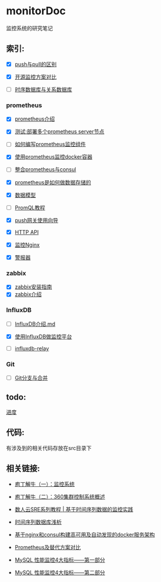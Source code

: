 # monitorDoc

监控系统的研究笔记

## 索引:

- [x] [push与pull的区别](push%E4%B8%8Epull%E7%9A%84%E5%8C%BA%E5%88%AB.md)

- [x] [开源监控方案对比](开源监控系统对比.md)

- [ ] [时序数据库与关系数据库](时序数据库与关系数据库.md)

### prometheus
- [x] [prometheus介绍](/prometheus/prometheus介绍.md)

- [x] [测试:部署多个prometheus server节点](/prometheus/%E6%B5%8B%E8%AF%95%3A%E9%83%A8%E7%BD%B2%E5%A4%9A%E4%B8%AAprometheus%20server%E8%8A%82%E7%82%B9.md)

- [ ] [如何编写prometheus监控组件](/prometheus/如何编写prometheus监控组件.md)

- [x] [使用prometheus监控docker容器](/prometheus/使用prometheus监控docker容器.md)

- [ ] [整合prometheus与consul](/prometheus/整合prometheus与consul.md)

- [x] [prometheus是如何做数据存储的](/prometheus/prometheus是如何做数据存储的.md)

- [x] [数据模型](/prometheus/数据模型.md)

- [ ] [PromQL教程](/prometheus/PromQL教程.md)

- [x] [push网关使用向导](/prometheus/push网关使用向导.md)

- [x] [HTTP API](/prometheus/HTTP-API.md)

- [x] [监控Nginx](/prometheus/监控Nginx.md)

- [x] [警报器](/prometheus/警报器.md)



### zabbix

- [x] [zabbix安装指南](http://www.jianshu.com/p/4d98ff87db5f)
- [x] [zabbix介绍](/zabbix/zabbix介绍.md)

### InfluxDB

- [ ] [InfluxDB介绍.md](/InfluxDB/InfluxDB介绍.md)

- [x] [使用InfluxDB做监控平台](/InfluxDB/使用InfluxDB做监控平台.md)

- [ ] [influxdb-relay](/InfluxDB/influxdb-relay.md)

### Git

- [ ] [Git分支与合并](/Git/Git分支与合并.md)

## todo:

[进度](进度.md)

## 代码:

有涉及到的相关代码存放在src目录下


## 相关链接:

- [庖丁解牛（一）：监控系统](https://zhuanlan.zhihu.com/p/20353718)

- [庖丁解牛（二）：360集群控制系统概述](https://zhuanlan.zhihu.com/p/20378870?refer=auxten)

- [数人云SRE系列教程 | 基于时间序列数据的监控实践](http://blog.dataman-inc.com/shurenyun-sre-207/)

- [时间序列数据库浅析](https://www.addops.cn/post/tsdb-elementary-analysis.html)

- [基于nginx和consul构建高可用及自动发现的docker服务架构](http://www.jianshu.com/p/9976e874c099)

- [Prometheus及替代方案对比](https://addops.cn/post/comparison-to-alternatives.html)

- [MySQL 性能监控4大指标——第一部分](http://blog.oneapm.com/apm-tech/754.html)

- [MySQL 性能监控4大指标——第二部分](http://blog.oneapm.com/apm-tech/755.html)